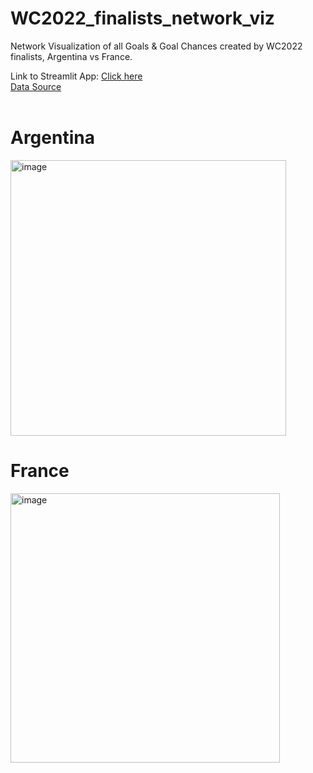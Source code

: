 # WC2022_finalists_network_viz
Network Visualization of all Goals &amp; Goal Chances created by WC2022 finalists, Argentina vs France.

Link to Streamlit App:
<a href='https://wcxgnetworks.streamlit.app/'> Click here </a>
<br>
<a href="https://fbref.com/en/squads/b1b36dcd/France-Men-Stats">  Data Source </a>
<br>
<br>
<h1> Argentina </h1>
<img width="441" alt="image" src="https://user-images.githubusercontent.com/59755186/208282474-3eff4b70-9799-4076-b2b1-49eb0836f4bd.png">
<br>
<h1> France </h1>
<img width="431" alt="image" src="https://user-images.githubusercontent.com/59755186/208282486-6956554b-d86e-4439-8483-25e4e45dd692.png">

